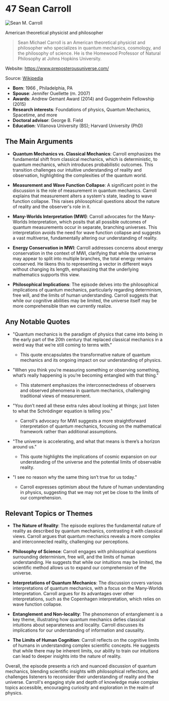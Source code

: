 # 47 Sean Carroll


![Sean M. Carroll](https://encrypted-tbn0.gstatic.com/images?q=tbn:ANd9GcTUkzTOZoTi1uJGLNnH958uOLvRK84uFgdG9vG8PQ&s=0)

American theoretical physicist and philosopher

> Sean Michael Carroll is an American theoretical physicist and philosopher who specializes in quantum mechanics, cosmology, and the philosophy of science. He is the Homewood Professor of Natural Philosophy at Johns Hopkins University.

Website: https://www.preposterousuniverse.com/

Source: [Wikipedia](https://en.wikipedia.org/wiki/Sean_M._Carroll)

- **Born**: 1966 , Philadelphia, PA
- **Spouse**: Jennifer Ouellette (m. 2007)
- **Awards**: Andrew Gemant Award (2014) and Guggenheim Fellowship (2015)
- **Research interests**: Foundations of physics, Quantum Mechanics, Spacetime, and more
- **Doctoral advisor**: George B. Field
- **Education**: Villanova University (BS); Harvard University (PhD)


## The Main Arguments

- **Quantum Mechanics vs. Classical Mechanics**: Carroll emphasizes the fundamental shift from classical mechanics, which is deterministic, to quantum mechanics, which introduces probabilistic outcomes. This transition challenges our intuitive understanding of reality and observation, highlighting the complexities of the quantum world.

- **Measurement and Wave Function Collapse**: A significant point in the discussion is the role of measurement in quantum mechanics. Carroll explains that measurement alters a system's state, leading to wave function collapse. This raises philosophical questions about the nature of reality and the observer's role in it.

- **Many-Worlds Interpretation (MWI)**: Carroll advocates for the Many-Worlds Interpretation, which posits that all possible outcomes of quantum measurements occur in separate, branching universes. This interpretation avoids the need for wave function collapse and suggests a vast multiverse, fundamentally altering our understanding of reality.

- **Energy Conservation in MWI**: Carroll addresses concerns about energy conservation in the context of MWI, clarifying that while the universe may appear to split into multiple branches, the total energy remains conserved. He likens this to representing a vector in different ways without changing its length, emphasizing that the underlying mathematics supports this view.

- **Philosophical Implications**: The episode delves into the philosophical implications of quantum mechanics, particularly regarding determinism, free will, and the limits of human understanding. Carroll suggests that while our cognitive abilities may be limited, the universe itself may be more comprehensible than we currently realize.

## Any Notable Quotes

- "Quantum mechanics is the paradigm of physics that came into being in the early part of the 20th century that replaced classical mechanics in a weird way that we’re still coming to terms with."
  - This quote encapsulates the transformative nature of quantum mechanics and its ongoing impact on our understanding of physics.

- "When you think you’re measuring something or observing something, what’s really happening is you’re becoming entangled with that thing."
  - This statement emphasizes the interconnectedness of observers and observed phenomena in quantum mechanics, challenging traditional views of measurement.

- "You don’t need all these extra rules about looking at things; just listen to what the Schrödinger equation is telling you."
  - Carroll's advocacy for MWI suggests a more straightforward interpretation of quantum mechanics, focusing on the mathematical framework rather than additional assumptions.

- "The universe is accelerating, and what that means is there’s a horizon around us."
  - This quote highlights the implications of cosmic expansion on our understanding of the universe and the potential limits of observable reality.

- "I see no reason why the same thing isn’t true for us today."
  - Carroll expresses optimism about the future of human understanding in physics, suggesting that we may not yet be close to the limits of our comprehension.

## Relevant Topics or Themes

- **The Nature of Reality**: The episode explores the fundamental nature of reality as described by quantum mechanics, contrasting it with classical views. Carroll argues that quantum mechanics reveals a more complex and interconnected reality, challenging our perceptions.

- **Philosophy of Science**: Carroll engages with philosophical questions surrounding determinism, free will, and the limits of human understanding. He suggests that while our intuitions may be limited, the scientific method allows us to expand our comprehension of the universe.

- **Interpretations of Quantum Mechanics**: The discussion covers various interpretations of quantum mechanics, with a focus on the Many-Worlds Interpretation. Carroll argues for its advantages over other interpretations, such as the Copenhagen interpretation, which relies on wave function collapse.

- **Entanglement and Non-locality**: The phenomenon of entanglement is a key theme, illustrating how quantum mechanics defies classical intuitions about separateness and locality. Carroll discusses its implications for our understanding of information and causality.

- **The Limits of Human Cognition**: Carroll reflects on the cognitive limits of humans in understanding complex scientific concepts. He suggests that while there may be inherent limits, our ability to train our intuitions can lead to deeper insights into the nature of reality.

Overall, the episode presents a rich and nuanced discussion of quantum mechanics, blending scientific insights with philosophical reflections, and challenges listeners to reconsider their understanding of reality and the universe. Carroll's engaging style and depth of knowledge make complex topics accessible, encouraging curiosity and exploration in the realm of physics.